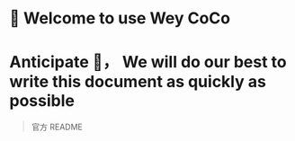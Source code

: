 # 🎉  Welcome to use Wey CoCo
# Anticipate 🥰， We will do our best to write this document as quickly as possible

> 官方 README